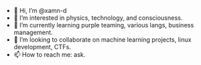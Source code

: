 - 👋 Hi, I’m @xamn-d
- 👀 I’m interested in physics, technology, and consciousness.
- 🌱 I’m currently learning purple teaming, various langs, business management.
- 💞️ I’m looking to collaborate on machine learning projects, linux development, CTFs.
- 📫 How to reach me: ask.

<!---
xamn-d/xamn-d is a ✨ special ✨ repository because its `README.md` (this file) appears on your GitHub profile.
You can click the Preview link to take a look at your changes.
--->
